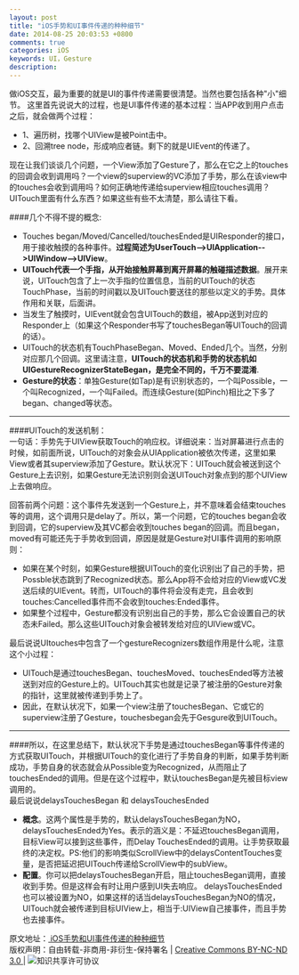 ```yaml
---
layout: post
title: "iOS手势和UI事件传递的种种细节"
date: 2014-08-25 20:03:53 +0800
comments: true
categories: iOS
keywords: UI，Gesture
description: 
---
```

做iOS交互，最为重要的就是UI的事件传递需要很清楚。当然也要包括各种"小"细节。
这里首先说说大的过程，也是UI事件传递的基本过程：当APP收到用户点击之后，就会做两个过程：

 * 1、遍历树，找哪个UIView是被Point击中。
 * 2、回溯tree node，形成响应者链。剩下的就是UIEvent的传递了。

现在让我们谈谈几个问题，一个View添加了Gesture了，那么在它之上的touches的回调会收到调用吗？一个view的superview的VC添加了手势，那么在该view中的touches会收到调用吗？如何正确地传递给superview相应touches调用？UITouch里面有什么东西？如果这些有些不太清楚，那么请往下看。  
  
####几个不得不提的概念:

* Touches began/Moved/Cancelled/touchesEnded是UIResponder的接口，用于接收触摸的各种事件。**过程简述为UserTouch-->UIApplication-->UIWindow-->UIView**。
* **UITouch代表一个手指，从开始接触屏幕到离开屏幕的触碰描述数据**。展开来说，UITouch包含了上一次手指的位置信息，当前的UITouch的状态TouchPhase，当前的时间戳以及UITouch要送往的那些以定义的手势。具体作用和关联，后面讲。
* 当发生了触摸时，UIEvent就会包含UITouch的数组，被App送到对应的Responder上（如果这个Responder书写了touchesBegan等UITouch的回调的话）。
* UITouch的状态机有TouchPhaseBegan、Moved、Ended几个。当然，分别对应那几个回调。这里请注意，**UITouch的状态机和手势的状态机如UIGestureRecognizerStateBegan，是完全不同的，千万不要混淆**.
* **Gesture的状态**：单独Gesture(如Tap)是有识别状态的，一个叫Possible，一个叫Recognized，一个叫Failed。而连续Gesture(如Pinch)相比之下多了began、changed等状态。

---

####UITouch的发送机制：  
一句话：手势先于UIView获取Touch的响应权。详细说来：当对屏幕进行点击的时候，如前面所说，UITouch的对象会从UIApplication被依次传递，这里如果View或者其superview添加了Gesture。默认状况下：UITouch就会被送到这个Gesture上去识别，如果Gesture无法识别则会送UITouch对象点到的那个UIView上去做响应。  

回答前两个问题：这个事件先发送到一个Gesture上，并不意味着会结束touches等的调用，这个调用只是delay了。所以，第一个问题，它的touches began会收到回调，它的superview及其VC都会收到touches began的回调。而且began，moved有可能还先于手势收到回调，原因是就是Gesture对UI事件调用的影响原则：  

* 如果在某个时刻，如果Gesture根据UITouch的变化识别出了自己的手势，把Possble状态跳到了Recognized状态。那么App将不会给对应的View或VC发送后续的UIEvent。转而，UITouch的事件将会没有走完，且会收到touches:Cancelled事件而不会收到touches:Ended事件。
* 如果整个过程中，Gesture都没有识别出自己的手势，那么它会设置自己的状态未Failed。那么这些UITouch对象会被转发给对应的UIView或VC。

最后说说UItouches中包含了一个gestureRecognizers数组作用是什么呢，注意这个小过程：

* UITouch是通过touchesBegan、touchesMoved、touchesEnded等方法被送到对应的Gesture上的。UITouch其实也就是记录了被注册的Gesture对象的指针，这里就被传递到手势上了。
* 因此，在默认状况下，如果一个view注册了touchesBegan、它或它的superview注册了Gesture，touchesbegan会先于Gesgure收到UITouch。

---

####所以，在这里总结下，默认状况下手势是通过touchesBegan等事件传递的方式获取UITouch，并根据UITouch的变化进行了手势自身的判断，如果手势判断成功，手势自身的状态就会从Possible变为Recognized，从而阻止了touchesEnded的调用。但是在这个过程中，默认touchesBegan是先被目标view调用的。  
最后说说delaysTouchesBegan 和 delaysTouchesEnded

* **概念**。这两个属性是手势的，默认delaysTouchesBegan为NO，delaysTouchesEnded为Yes。表示的涵义是：不延迟touchesBegan调用，目标View可以接到这些事件，而Delay TouchesEnded的调用。让手势获取最终的决定权。PS:他们的影响类似ScrollView中的delaysContentTouches变量，是否把延迟把UITouch传递给ScrollView中的subView。   
* **配置**。你可以把delaysTouchesBegan开启，阻止touchesBegan调用，直接收到手势。但是这样会有时让用户感到UI失去响应。
delaysTouchesEnded也可以被设置为NO，如果这样的话当delaysTouchesBegan为NO的情况，UITouch就会被传递到目标UIView上，相当于:UIView自己接事件，而且手势也去接事件。

<!-- Copyright Info BEGIN -->
<p class="post-footer">
    原文地址：<a href="http://chesterlee.github.io/blog/2014/08/25/iosshou-shi-he-uishi-jian-chuan-di-de-chong-chong-xi-jie/"> iOS手势和UI事件传递的种种细节 </a >
    <br/>
    <a rel="license" href="http://creativecommons.org/licenses/by-nc-nd/3.0/deed.zh" ></a>版权声明：自由转载-非商用-非衍生-保持署名 | <a rel="license" href="http://creativecommons.org/licenses/by-nc-nd/3.0/deed.zh" >Creative Commons BY-NC-ND 3.0 </a> | <img alt="知识共享许可协议" style="border-width:0" src="http://i.creativecommons.org/l/by-nc-nd/3.0/80x15.png" />
</p>
<!-- Copyright Info END -->